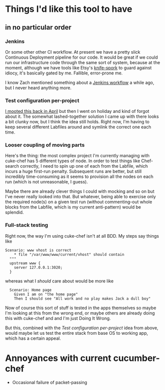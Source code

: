 # Things I'd like this tool to have
## in no particular order

### Jenkins

Or some other other CI workflow. At present we have a pretty slick Continuous Deployment pipeline for our code. It would be great if we could run our infrastructure code through the same sort of system, because at the moment, although we have tools like Etsy's [knife-spork](https://github.com/jonlives/knife-spork) to guard against idiocy, it's basically gated by me. Fallible, error-prone me.

I know Zach mentioned something about a [Jenkins workflow](https://github.com/Atalanta/cucumber-chef/issues/101) a while ago, but I never heard anything more.

### Test configuration per-project

[I mooted this back in April](https://github.com/Atalanta/cucumber-chef/pull/117) but then I went on holiday and kind of forgot about it. The somewhat lashed-together solution I came up with there looks a bit clunky now, but I think the idea still holds. Right now, I'm having to keep several different Labfiles around and symlink the correct one each time.


### Looser coupling of moving parts

Here's the thing: the most complex project I'm currently managing with cuke-chef has 5 different types of node. In order to test things like Chef-search correctly, I need to spin up one of each from the Labfile, which incurs a huge first-run penalty. Subsequent runs are better, but still incredibly time-consuming as it seems to provision all the nodes on each run (which is not unreasonable, I guess).

Maybe there are already clever things I could with mocking and so on but I've never really looked into that. But whatever, being able to exercise only the required node(s) on a given test run (without commenting-out whole blocks from the Labfile, which is my current anti-pattern) would be splendid.

### Full-stack testing

Right now, the way I'm using cuke-chef isn't at all BDD. My steps say things like

```
Scenario: www vhost is correct
    * file "/var/www/www/current/vhost" should contain
  """
  upstream www {
    server 127.0.0.1:3020;
  }

```

whereas what I *should* care about would be more like

```
  Scenario: Home page
    Given I am on "the home page"
    Then I should see "All work and no play makes Jack a dull boy"
```

Now of course this sort of stuff is tested in the apps themselves so maybe I'm looking at this from the wrong end, or maybe others are already doing this with cuke-chef and and I'm just Doing It Wrong.

But this, combined with the *Test configuration per-project* idea from above, would maybe let us test the entire stack from base OS to working app, which has a certain appeal.

# Annoyances with current cucumber-chef

* Occasional failure of packet-passing
